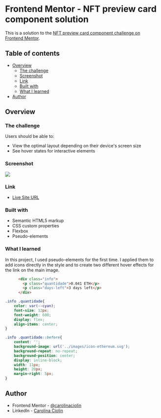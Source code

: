 # Frontend Mentor - NFT preview card component solution

This is a solution to the [NFT preview card component challenge on Frontend Mentor](https://www.frontendmentor.io/challenges/nft-preview-card-component-SbdUL_w0U).

## Table of contents

- [Overview](#overview)
  - [The challenge](#the-challenge)
  - [Screenshot](#screenshot)
  - [Link](#link)
  - [Built with](#built-with)
  - [What I learned](#what-i-learned)
- [Author](#author)

## Overview

### The challenge

Users should be able to:

- View the optimal layout depending on their device's screen size
- See hover states for interactive elements

### Screenshot

![](../nft-preview-card-component/src/images/screenshot-desktop.png)

### Link

- [Live Site URL](https://carolinaciolin.github.io/nft-preview-card/)

### Built with

- Semantic HTML5 markup
- CSS custom properties
- Flexbox
- Pseudo-elements


### What I learned

In this project, I used pseudo-elements for the first time. I applied them to add icons directly in the style and to create two different hover effects for the link on the main image.


```html
      <div class="info">
        <p class="quantidade">0.041 ETH</p>
        <p class="days-left">3 days left</p>
      </div>
```
```css
.info .quantidade{
    color: var(--cyan);
    font-size: 12px;
    font-weight: 600;
    display: flex;
    align-items: center;
}

.info .quantidade::before{
    content: '';
    background-image: url('../images/icon-ethereum.svg');
    background-repeat: no-repeat;
    background-position: center;
    display: inline-block;
    width: 11px;
    height: 20px;
    margin-right: 5px;
}
```

## Author

- Frontend Mentor - [@carolinaciolin](https://www.frontendmentor.io/profile/CarolinaCiolin)
- LinkedIn - [Carolina Ciolin](https://www.linkedin.com/in/carolinaciolin/)